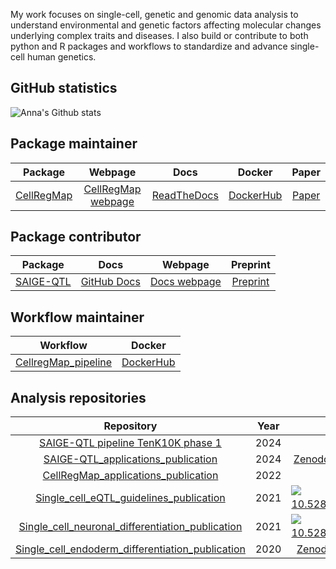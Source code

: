 My work focuses on single-cell, genetic and genomic data analysis to understand environmental and genetic factors affecting molecular changes underlying complex traits and diseases. 
I also build or contribute to both python and R packages and workflows to standardize and advance single-cell human genetics.

## GitHub statistics

<!-- [![Anna's GitHub languages](https://github-readme-stats.vercel.app/api/top-langs?username=annacuomo&layout=compact)](https://github.com/anacuomo/github-readme-stats) -->

![Anna's Github stats](https://github-readme-stats.vercel.app/api?username=annacuomo&show_icons=true&hide_border=true&count_private=true)

## Package maintainer

| Package | Webpage | Docs | Docker | Paper |
|:----------------:|:----------------:|:----------------:|:----------------:|:----------------:|
| [CellRegMap](https://github.com/limix/CellRegMap) | [CellRegMap webpage](https://limix.github.io/CellRegMap/) | [ReadTheDocs](https://cellregmap.readthedocs.io/) | [DockerHub](https://hub.docker.com/r/annasecuomo/cellregmap) | [Paper](https://www.embopress.org/doi/full/10.15252/msb.202110663) |

## Package contributor

| Package | Docs | Webpage | Preprint |
|:----------------:|:----------------:|:----------------:|:----------------:|
| [SAIGE-QTL](https://github.com/weizhou0/qtl) | [GitHub Docs](https://github.com/weizhou0/SAIGE-QTL-doc) | [Docs webpage](https://weizhou0.github.io/SAIGE-QTL-doc/) | [Preprint](https://www.medrxiv.org/content/10.1101/2024.05.15.24307317v1) |

## Workflow maintainer

| Workflow | Docker | 
|:----------------:|:----------------:|
| [CellregMap_pipeline](https://github.com/populationgenomics/CellRegMap_pipeline) | [DockerHub](https://hub.docker.com/r/annasecuomo/cellregmap_pipeline)|

## Analysis repositories

| Repository | Year | Data | 
|:----------------:|:----------------:| :----------------:|
| [SAIGE-QTL pipeline TenK10K phase 1](https://github.com/populationgenomics/saige-tenk10k) | 2024 | |
| [SAIGE-QTL_applications_publication](https://github.com/annacuomo/SAIGE_QTL_analyses/) |  2024 | [Zenodo record 10811106](https://zenodo.org/records/10811106)|
| [CellRegMap_applications_publication](https://github.com/annacuomo/CellRegMap_analyses) |  2022 | |
| [Single_cell_eQTL_guidelines_publication](https://github.com/single-cell-genetics/optimising_singlecell_eqtl_paper) | 2021 | [![doi 10.5281/zenodo.4915837](https://zenodo.org/badge/DOI/10.5281/zenodo.4915837.svg)](https://doi.org/10.5281/zenodo.4915837) | 
| [Single_cell_neuronal_differentiation_publication](https://github.com/single-cell-genetics/singlecell_neuroseq_paper) | 2021 | [![doi 10.5281/zenodo.4651413](https://zenodo.org/badge/DOI/10.5281/zenodo.4651413.svg)](https://doi.org/10.5281/zenodo.4651413) |
| [Single_cell_endoderm_differentiation_publication](https://github.com/single-cell-genetics/singlecell_endodiff_paper) |  2020 | [Zenodo record 3625024](https://zenodo.org/record/3625024) |


<!-- ### Hi there 👋 -->


<!--
**annacuomo/annacuomo** is a ✨ _special_ ✨ repository because its `README.md` (this file) appears on your GitHub profile.

Here are some ideas to get you started:

- 🔭 I’m currently working on ...
- 🌱 I’m currently learning ...
- 👯 I’m looking to collaborate on ...
- 🤔 I’m looking for help with ...
- 💬 Ask me about ...
- 📫 How to reach me: ...
- 😄 Pronouns: ...
- ⚡ Fun fact: ...
-->
